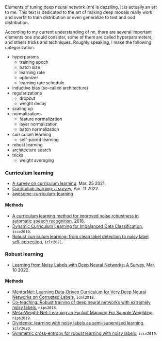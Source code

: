 
Elements of tuning deep neural network (nn) is dazziling. It is actually an art to me. This text is dedicated to the art of making deep models really work and overfit to train distribution or even generalize to test and ood distribution.

According to my current understanding of nn, there are several important elements one should consider, some of them are called hyperparameters, and others tricks and techniques. Roughly speaking, I make the following categorization.
- hyperparams
  - training epoch
  - batch size
  - learning rate
  - optimizer
  - learning rate schedule
- inductive bias (so-called architecture)
- regularizations
  - dropout
  - weight decay
- scaling up
- normalizations
  - feature normalization
  - layer normalization
  - batch normalization
- curriculum learning
  - self-paced learning
- robust learning
- architecture search
- tricks
  - weight averaging
 
### Curriculum learning

- [A survey on curriculum learning](https://arxiv.org/pdf/2010.13166.pdf), Mar. 25 2021.
- [Curriculum learning: a survey](https://arxiv.org/pdf/2101.10382.pdf), Apr. 11 2022.
- [awesome-curriculum-learning](https://github.com/Openning07/awesome-curriculum-learning).

#### Methods

- [A curriculum learning method for improved noise robustness in automatic speech recognition](https://arxiv.org/pdf/1606.06864.pdf), 2016.
- [Dynamic Curriculum Learning for Imbalanced Data Classification](https://openaccess.thecvf.com/content_ICCV_2019/papers/Wang_Dynamic_Curriculum_Learning_for_Imbalanced_Data_Classification_ICCV_2019_paper.pdf), `iccv2019`.
- [Robust curriculum learning: from clean label detection to noisy label self-correction](https://openreview.net/pdf?id=lmTWnm3coJJ), `iclr2021`.

### Robust learning

- [Learning from Noisy Labels with Deep Neural Networks: A Survey](https://arxiv.org/pdf/2007.08199.pdf), Mar. 10 2022.

#### Methods

- [MentorNet: Learning Data-Driven Curriculum for Very Deep Neural Networks on Corrupted Labels](https://proceedings.mlr.press/v80/jiang18c/jiang18c.pdf), `icml2018`.
- [Co-teaching: Robust training of deep neural networks with extremely noisy labels](https://proceedings.neurips.cc/paper_files/paper/2018/file/a19744e268754fb0148b017647355b7b-Paper.pdf), `nips2018`.
- [Meta-Weight-Net: Learning an Explicit Mapping For Sample Weighting](https://proceedings.neurips.cc/paper_files/paper/2019/file/e58cc5ca94270acaceed13bc82dfedf7-Paper.pdf), `nips2019`.
- [Dividemix: learning with noisy labels as semi-supervised learning](https://arxiv.org/pdf/2002.07394.pdf), `iclr2020`.
- [Symmetric cross-entropy for robust learning with noisy labels](https://openaccess.thecvf.com/content_ICCV_2019/papers/Wang_Symmetric_Cross_Entropy_for_Robust_Learning_With_Noisy_Labels_ICCV_2019_paper.pdf), `iccv2019`.




